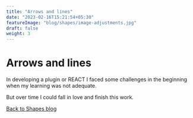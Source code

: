```yaml
---
title: "Arrows and lines"
date: "2023-02-16T15:21:54+05:30"
featureImage: "blog/shapes/image-adjustments.jpg"
draft: false
weight: 3
---
```


# Arrows and lines

In developing a plugin or REACT I faced some challenges in the beginning
when my learning was not adequate.

But over time I could fall in love and finish this work.

[Back to Shapes blog](/blog/shapes)
